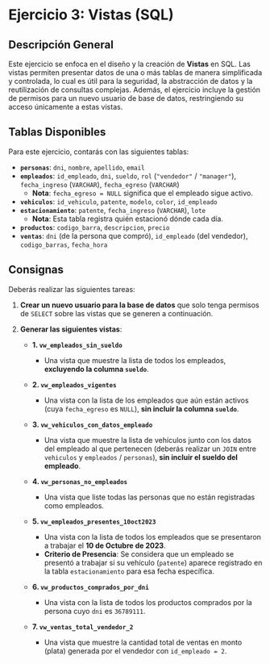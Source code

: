 # Ejercicio 3: Vistas (SQL)

## Descripción General

Este ejercicio se enfoca en el diseño y la creación de **Vistas** en SQL. Las vistas permiten presentar datos de una o más tablas de manera simplificada y controlada, lo cual es útil para la seguridad, la abstracción de datos y la reutilización de consultas complejas. Además, el ejercicio incluye la gestión de permisos para un nuevo usuario de base de datos, restringiendo su acceso únicamente a estas vistas.

## Tablas Disponibles

Para este ejercicio, contarás con las siguientes tablas:

* **`personas`**: `dni`, `nombre`, `apellido`, `email`
* **`empleados`**: `id_empleado`, `dni`, `sueldo`, `rol` (`"vendedor"` / `"manager"`), `fecha_ingreso` (`VARCHAR`), `fecha_egreso` (`VARCHAR`)
    * **Nota**: `fecha_egreso = NULL` significa que el empleado sigue activo.
* **`vehiculos`**: `id_vehiculo`, `patente`, `modelo`, `color`, `id_empleado`
* **`estacionamiento`**: `patente`, `fecha_ingreso` (`VARCHAR`), `lote`
    * **Nota**: Esta tabla registra quién estacionó dónde cada día.
* **`productos`**: `codigo_barra`, `descripcion`, `precio`
* **`ventas`**: `dni` (de la persona que compró), `id_empleado` (del vendedor), `codigo_barras`, `fecha_hora`

## Consignas

Deberás realizar las siguientes tareas:

1.  **Crear un nuevo usuario para la base de datos** que solo tenga permisos de `SELECT` sobre las vistas que se generen a continuación.

2.  **Generar las siguientes vistas**:

    * **1. `vw_empleados_sin_sueldo`**
        * Una vista que muestre la lista de todos los empleados, **excluyendo la columna `sueldo`**.

    * **2. `vw_empleados_vigentes`**
        * Una vista con la lista de los empleados que aún están activos (cuya `fecha_egreso` es `NULL`), **sin incluir la columna `sueldo`**.

    * **3. `vw_vehiculos_con_datos_empleado`**
        * Una vista que muestre la lista de vehículos junto con los datos del empleado al que pertenecen (deberás realizar un `JOIN` entre `vehiculos` y `empleados` / `personas`), **sin incluir el sueldo del empleado**.

    * **4. `vw_personas_no_empleados`**
        * Una vista que liste todas las personas que no están registradas como empleados.

    * **5. `vw_empleados_presentes_10oct2023`**
        * Una vista con la lista de todos los empleados que se presentaron a trabajar el **10 de Octubre de 2023**.
        * **Criterio de Presencia**: Se considera que un empleado se presentó a trabajar si su vehículo (`patente`) aparece registrado en la tabla `estacionamiento` para esa fecha específica.

    * **6. `vw_productos_comprados_por_dni`**
        * Una vista con la lista de todos los productos comprados por la persona cuyo `dni` es `36789111`.

    * **7. `vw_ventas_total_vendedor_2`**
        * Una vista que muestre la cantidad total de ventas en monto (plata) generada por el vendedor con `id_empleado = 2`.